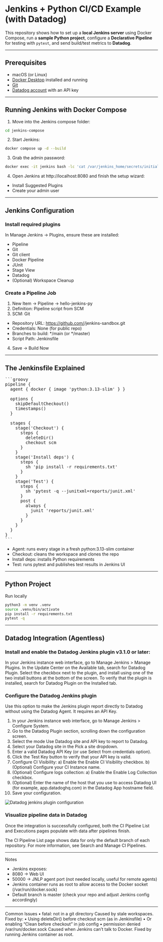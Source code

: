 # Jenkins + Python CI/CD Example (with Datadog)

This repository shows how to set up a **local Jenkins server** using Docker Compose, run a **sample Python project**, configure a **Declarative Pipeline** for testing with `pytest`, and send build/test metrics to **Datadog**.

---

## Prerequisites

- macOS (or Linux)
- [Docker Desktop](https://www.docker.com/products/docker-desktop/) installed and running
- [Git](https://git-scm.com/downloads)
- [Datadog account](https://app.datadoghq.com/) with an API key

---

## Running Jenkins with Docker Compose

1. Move into the Jenkins compose folder:

```bash
cd jenkins-compose
```

2.	Start Jenkins:

```bash
docker compose up -d --build
```

3.	Grab the admin password:

```bash
docker exec -it jenkins bash -lc 'cat /var/jenkins_home/secrets/initialAdminPassword'
```

4.	Open Jenkins at http://localhost:8080 and finish the setup wizard:
- Install Suggested Plugins
- Create your admin user

---

## Jenkins Configuration

### Install required plugins

In Manage Jenkins → Plugins, ensure these are installed:
-	Pipeline
-	Git
-	Git client
-	Docker Pipeline
-	JUnit
- Stage View
- Datadog
-	(Optional) Workspace Cleanup

### Create a Pipeline Job
1.	New Item → Pipeline → hello-jenkins-py
2.	Definition: Pipeline script from SCM
3.	SCM: Git
 - Repository URL: https://github.com/<your-username>/jenkins-sandbox.git
 - Credentials: None (for public repo)
 - Branches to build: */main (or */master)
 - Script Path: Jenkinsfile
4.	Save → Build Now

---

## The Jenkinsfile Explained

<pre markdown="1">
```groovy
pipeline {
  agent { docker { image 'python:3.13-slim' } }

  options {
    skipDefaultCheckout()
    timestamps()
  }

  stages {
    stage('Checkout') {
      steps {
        deleteDir()
        checkout scm
      }
    }
    stage('Install deps') {
      steps {
        sh 'pip install -r requirements.txt'
      }
    }
    stage('Test') {
      steps {
        sh 'pytest -q --junitxml=reports/junit.xml'
      }
      post {
        always {
          junit 'reports/junit.xml'
        }
      }
    }
  }
}
```
</pre>

- Agent: runs every stage in a fresh python:3.13-slim container
- Checkout: cleans the workspace and clones the repo
- Install deps: installs Python requirements
- Test: runs pytest and publishes test results in Jenkins UI

---

## Python Project

Run locally

```bash
python3 -m venv .venv
source .venv/bin/activate
pip install -r requirements.txt
pytest -q
```

---

## Datadog Integration (Agentless)

### Install and enable the Datadog Jenkins plugin v3.1.0 or later:

In your Jenkins instance web interface, go to Manage Jenkins > Manage Plugins.
In the Update Center on the Available tab, search for Datadog Plugin.
Select the checkbox next to the plugin, and install using one of the two install buttons at the bottom of the screen.
To verify that the plugin is installed, search for Datadog Plugin on the Installed tab.

### Configure the Datadog Jenkins plugin

Use this option to make the Jenkins plugin report directly to Datadog without using the Datadog Agent. It requires an API Key.

1. In your Jenkins instance web interface, go to Manage Jenkins > Configure System.
2. Go to the Datadog Plugin section, scrolling down the configuration screen.
3. Select the mode Use Datadog site and API key to report to Datadog.
4. Select your Datadog site in the Pick a site dropdown.
5. Enter a valid Datadog API Key (or use Select from credentials option).
6. Click the Test Key button to verify that your API key is valid.
7. Configure CI Visibility:
   a) Enable the Enable CI Visibility checkbox.
   b) (Optional) Configure your CI Instance name.
8. (Optional) Configure logs collection:
   a) Enable the Enable Log Collection checkbox.
9. (Optional) Enter the name of the host that you use to access Datadog UI (for example, app.datadoghq.com) in the Datadog App hostname field.
10. Save your configuration.

![Datadog jenkins plugin configuration](https://datadog-docs.imgix.net/images/ci/ci-jenkins-plugin-config-agentless-app-hostname.91c692b697d9bdffeb04493e2d1a2e17.png?fit=max&auto=format)

### Visualize pipeline data in Datadog

Once the integration is successfully configured, both the CI Pipeline List and Executions pages populate with data after pipelines finish.

The CI Pipeline List page shows data for only the default branch of each repository. For more information, see Search and Manage CI Pipelines.

---

Notes
- Jenkins exposes:
- 8080 → Web UI
- 50000 → JNLP agent port (not needed locally, useful for remote agents)
- Jenkins container runs as root to allow access to the Docker socket (/var/run/docker.sock)
- Default branch is master (check your repo and adjust Jenkins config accordingly)

---

Common Issues
	•	fatal: not in a git directory
Caused by stale workspaces. Fixed by:
	•	Using deleteDir() before checkout scm (as in Jenkinsfile)
	•	Or enabling “Clean before checkout” in job config
	•	permission denied /var/run/docker.sock
Caused when Jenkins can’t talk to Docker. Fixed by running Jenkins container as root.

